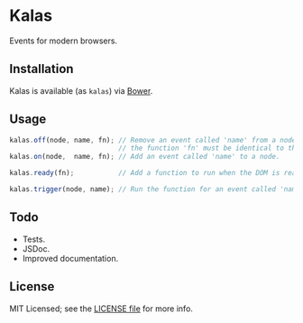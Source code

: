# Kalas

Events for modern browsers.

## Installation

Kalas is available (as `kalas`) via [Bower](http://bower.io).

## Usage

```js
kalas.off(node, name, fn); // Remove an event called 'name' from a node;
                           // the function 'fn' must be identical to the one added.
kalas.on(node,  name, fn); // Add an event called 'name' to a node.

kalas.ready(fn);           // Add a function to run when the DOM is ready.

kalas.trigger(node, name); // Run the function for an event called 'name' on a node.
```

## Todo

- Tests.
- JSDoc.
- Improved documentation.

## License

MIT Licensed; see the [LICENSE file](LICENSE) for more info.